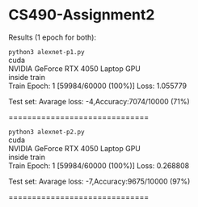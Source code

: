 # CS490-Assignment2

Results (1 epoch for both):</br>

`python3 alexnet-p1.py`</br>
cuda</br>
NVIDIA GeForce RTX 4050 Laptop GPU</br>
inside train</br>
Train Epoch: 1 [59984/60000 (100%)]     Loss: 1.055779</br>

 Test set: Avarage loss: -4,Accuracy:7074/10000 (71%)</br>

==============================</br>

`python3 alexnet-p2.py`</br>
cuda</br>
NVIDIA GeForce RTX 4050 Laptop GPU</br>
inside train</br>
Train Epoch: 1 [59984/60000 (100%)]     Loss: 0.268808</br>

 Test set: Avarage loss: -7,Accuracy:9675/10000 (97%)</br>

==============================</br>
